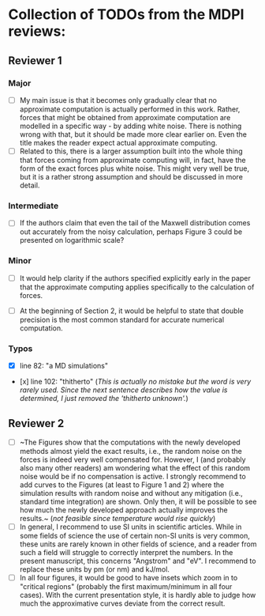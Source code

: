# Collection of TODOs from the MDPI reviews:

## Reviewer 1
### Major
- [ ] My main issue is that it becomes only gradually clear that no approximate computation is actually performed in this work. Rather, forces that might be obtained from approximate computation are modelled in a specific way - by adding white noise. There is nothing wrong with that, but it should be made more clear earlier on. Even the title makes the reader expect actual approximate computing.
- [ ] Related to this, there is a larger assumption built into the whole thing that forces coming from approximate computing will, in fact, have the form of the exact forces plus white noise. This might very well be true, but it is a rather strong assumption and should be discussed in more detail.

### Intermediate
- [ ] If the authors claim that even the tail of the Maxwell distribution comes out accurately from the noisy calculation, perhaps Figure 3 could be presented on logarithmic scale?

### Minor
- [ ] It would help clarity if the authors specified explicitly early in the paper that the approximate computing applies specifically to the calculation of forces.
- [ ] At the beginning of Section 2, it would be helpful to state that double precision is the most common standard for accurate numerical computation.


### Typos
- [x] line 82: "a MD simulations"
- [x] line 102: "thitherto" (*This is actually no mistake but the word is very rarely used. Since the next sentence describes how the value is determined, I just removed the 'thitherto unknown'.*)

## Reviewer 2
- [ ] ~The Figures show that the computations with the newly developed methods almost yield the exact results, i.e., the random noise on the forces is indeed very well compensated for. However, I (and probably also many other readers) am wondering what the effect of this random noise would be if no compensation is active. I strongly recommend to add curves to the Figures (at least to Figure 1 and 2) where the simulation results with random noise and without any mitigation (i.e., standard time integration) are shown. Only then, it will be possible to see how much the newly developed approach actually improves the results.~ (*not feasible since temperature would rise quickly*)
- [ ] In general, I recommend to use SI units in scientific articles. While in some fields of science the use of certain non-SI units is very common, these units are rarely known in other fields of science, and a reader from such a field will struggle to correctly interpret the numbers. In the present manuscript, this concerns "Angstrom" and "eV". I recommend to replace these units by pm (or nm) and kJ/mol.
- [ ] In all four figures, it would be good to have insets which zoom in to "critical regions" (probably the first maximum/minimum in all four cases). With the current presentation style, it is hardly able to judge how much the approximative curves deviate from the correct result.
